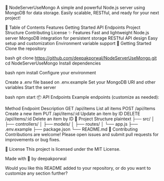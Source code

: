 🚀 NodeServerUseMongo
A simple and powerful Node.js server using MongoDB for data storage.
Easily scalable, RESTful, and ready for your next project!

📝 Table of Contents
Features
Getting Started
API Endpoints
Project Structure
Contributing
License
✨ Features
Fast and lightweight Node.js server
MongoDB integration for persistent storage
RESTful API design
Easy setup and customization
Environment variable support
🚀 Getting Started
Clone the repository

bash
git clone https://github.com/deepakporwal/NodeServerUseMongo.git
cd NodeServerUseMongo
Install dependencies

bash
npm install
Configure your environment

Create a .env file based on .env.example
Set your MongoDB URI and other variables
Start the server

bash
npm start
📦 API Endpoints
Example endpoints (customize as needed):

Method	Endpoint	Description
GET	/api/items	List all items
POST	/api/items	Create a new item
PUT	/api/items/:id	Update an item by ID
DELETE	/api/items/:id	Delete an item by ID
📁 Project Structure
plaintext
├── src/
│   ├── controllers/
│   ├── models/
│   ├── routes/
│   └── app.js
├── .env.example
├── package.json
└── README.md
🤝 Contributing
Contributions are welcome!
Please open issues and submit pull requests for improvements or bug fixes.

📄 License
This project is licensed under the MIT License.

Made with 💚 by deepakporwal

Would you like this README added to your repository, or do you want to customize any section further?

